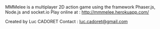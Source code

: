 MMMelee is a multiplayer 2D action game using the framework Phaser.js, Node.js and socket.io
Play online at : http://mmmelee.herokuapp.com/

Created by Luc CADORET
Contact : luc.cadoret@gmail.com